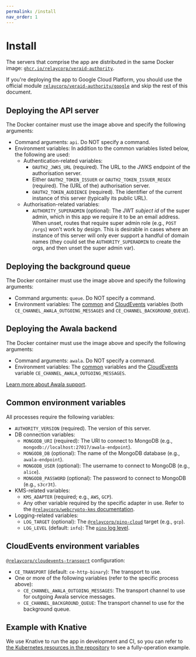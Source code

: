 ```yaml
---
permalink: /install
nav_order: 1
---
```

# Install

The servers that comprise the app are distributed in the same Docker image: [`ghcr.io/relaycorp/veraid-authority`](https://github.com/relaycorp/veraid-authority/pkgs/container/veraid-authority).

If you're deploying the app to Google Cloud Platform, you should use the official module [`relaycorp/veraid-authority/google`](https://registry.terraform.io/modules/relaycorp/veraid-authority/google/latest) and skip the rest of this document.

## Deploying the API server

The Docker container must use the image above and specify the following arguments:

- Command arguments: `api`. Do NOT specify a command.
- Environment variables: In addition to the common variables listed below, the following are used:
  - Authentication-related variables:
    - `OAUTH2_JWKS_URL` (required). The URL to the JWKS endpoint of the authorisation server.
    - Either `OAUTH2_TOKEN_ISSUER` or `OAUTH2_TOKEN_ISSUER_REGEX` (required). The (URL of the) authorisation server.
    - `OAUTH2_TOKEN_AUDIENCE` (required). The identifier of the current instance of this server (typically its public URL).
  - Authorisation-related variables:
    - `AUTHORITY_SUPERADMIN` (optional): The JWT _subject id_ of the super admin, which in this app we require it to be an email address. When unset, routes that require super admin role (e.g., `POST /orgs`) won't work by design. This is desirable in cases where an instance of this server will only ever support a handful of domain names (they could set the `AUTHORITY_SUPERADMIN`  to create the orgs, and then unset the super admin var).

## Deploying the background queue

The Docker container must use the image above and specify the following arguments:

- Command arguments: `queue`. Do NOT specify a command.
- Environment variables: The [common](#common-environment-variables) and [CloudEvents](#cloudevents-environment-variables) variables (both `CE_CHANNEL_AWALA_OUTGOING_MESSAGES` and `CE_CHANNEL_BACKGROUND_QUEUE`).

## Deploying the Awala backend

The Docker container must use the image above and specify the following arguments:

- Command arguments: `awala`. Do NOT specify a command.
- Environment variables: The [common](#common-environment-variables) variables and the [CloudEvents](#cloudevents-environment-variables) variable `CE_CHANNEL_AWALA_OUTGOING_MESSAGES`.

[Learn more about Awala support](./awala.md).

## Common environment variables

All processes require the following variables:

- `AUTHORITY_VERSION` (required). The version of this server.
- DB connection variables:
  - `MONGODB_URI` (required): The URI to connect to MongoDB (e.g., `mongodb://localhost:27017/awala-endpoint`).
  - `MONGODB_DB` (optional): The name of the MongoDB database (e.g., `awala-endpoint`).
  - `MONGODB_USER` (optional): The username to connect to MongoDB (e.g., `alice`).
  - `MONGODB_PASSWORD` (optional): The password to connect to MongoDB (e.g., `s3cr3t`).
- KMS-related variables:
  - `KMS_ADAPTER` (required; e.g., `AWS`, `GCP`).
  - Any other variable required by the specific adapter in use. Refer to the [`@relaycorp/webcrypto-kms` documentation](https://www.npmjs.com/package/@relaycorp/webcrypto-kms).
- Logging-related variables:
  - `LOG_TARGET` (optional): The [`@relaycorp/pino-cloud`](https://www.npmjs.com/package/@relaycorp/pino-cloud) target (e.g., `gcp`).
  - `LOG_LEVEL` (default: `info`): The [`pino` log level](https://github.com/pinojs/pino/blob/master/docs/api.md#levels).

## CloudEvents environment variables

[`@relaycorp/cloudevents-transport`](https://www.npmjs.com/package/@relaycorp/cloudevents-transport) configuration:

- `CE_TRANSPORT` (default: `ce-http-binary`): The transport to use.
- One or more of the following variables (refer to the specific process above):
  - `CE_CHANNEL_AWALA_OUTGOING_MESSAGES`: The transport channel to use for outgoing Awala service messages.
  - `CE_CHANNEL_BACKGROUND_QUEUE`: The transport channel to use for the background queue.
## Example with Knative

We use Knative to run the app in development and CI, so you can refer to [the Kubernetes resources in the repository](https://github.com/relaycorp/veraid-authority/tree/main/k8s) to see a fully-operation example.
